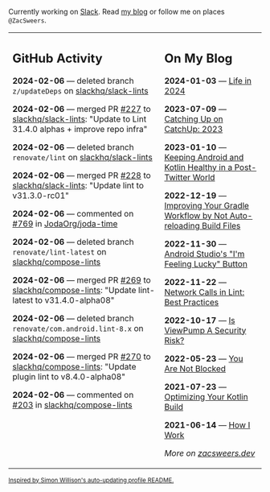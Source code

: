 Currently working on [Slack](https://slack.com/). Read [my blog](https://zacsweers.dev/) or follow me on places `@ZacSweers`.

<table><tr><td valign="top" width="60%">

## GitHub Activity
<!-- githubActivity starts -->
**2024-02-06** — deleted branch `z/updateDeps` on [slackhq/slack-lints](https://github.com/slackhq/slack-lints)

**2024-02-06** — merged PR [#227](https://github.com/slackhq/slack-lints/pull/227) to [slackhq/slack-lints](https://github.com/slackhq/slack-lints): "Update to Lint 31.4.0 alphas + improve repo infra"

**2024-02-06** — deleted branch `renovate/lint` on [slackhq/slack-lints](https://github.com/slackhq/slack-lints)

**2024-02-06** — merged PR [#228](https://github.com/slackhq/slack-lints/pull/228) to [slackhq/slack-lints](https://github.com/slackhq/slack-lints): "Update lint to v31.3.0-rc01"

**2024-02-06** — commented on [#769](https://github.com/JodaOrg/joda-time/issues/769#issuecomment-1930731998) in [JodaOrg/joda-time](https://github.com/JodaOrg/joda-time)

**2024-02-06** — deleted branch `renovate/lint-latest` on [slackhq/compose-lints](https://github.com/slackhq/compose-lints)

**2024-02-06** — merged PR [#269](https://github.com/slackhq/compose-lints/pull/269) to [slackhq/compose-lints](https://github.com/slackhq/compose-lints): "Update lint-latest to v31.4.0-alpha08"

**2024-02-06** — deleted branch `renovate/com.android.lint-8.x` on [slackhq/compose-lints](https://github.com/slackhq/compose-lints)

**2024-02-06** — merged PR [#270](https://github.com/slackhq/compose-lints/pull/270) to [slackhq/compose-lints](https://github.com/slackhq/compose-lints): "Update plugin lint to v8.4.0-alpha08"

**2024-02-06** — commented on [#203](https://github.com/slackhq/compose-lints/issues/203#issuecomment-1930047321) in [slackhq/compose-lints](https://github.com/slackhq/compose-lints)
<!-- githubActivity ends -->
</td><td valign="top" width="40%">

## On My Blog
<!-- blog starts -->
**2024-01-03** — [Life in 2024](https://www.zacsweers.dev/life-in-2024/)

**2023-07-09** — [Catching Up on CatchUp: 2023](https://www.zacsweers.dev/catching-up-on-catchup-2023/)

**2023-01-10** — [Keeping Android and Kotlin Healthy in a Post-Twitter World](https://www.zacsweers.dev/keeping-android-healthy/)

**2022-12-19** — [Improving Your Gradle Workflow by Not Auto-reloading Build Files](https://www.zacsweers.dev/improving-your-workflow-by-not-auto-reloading-build-files/)

**2022-11-30** — [Android Studio's "I'm Feeling Lucky" Button](https://www.zacsweers.dev/android-studios-im-feeling-lucky-button/)

**2022-11-22** — [Network Calls in Lint: Best Practices](https://www.zacsweers.dev/network-calls-in-lint-best-practices/)

**2022-10-17** — [Is ViewPump A Security Risk?](https://www.zacsweers.dev/is-viewpump-a-security-risk/)

**2022-05-23** — [You Are Not Blocked](https://www.zacsweers.dev/you-are-not-blocked/)

**2021-07-23** — [Optimizing Your Kotlin Build](https://www.zacsweers.dev/optimizing-your-kotlin-build/)

**2021-06-14** — [How I Work](https://www.zacsweers.dev/how-i-work/)
<!-- blog ends -->
_More on [zacsweers.dev](https://zacsweers.dev/)_
</td></tr></table>

<sub><a href="https://simonwillison.net/2020/Jul/10/self-updating-profile-readme/">Inspired by Simon Willison's auto-updating profile README.</a></sub>